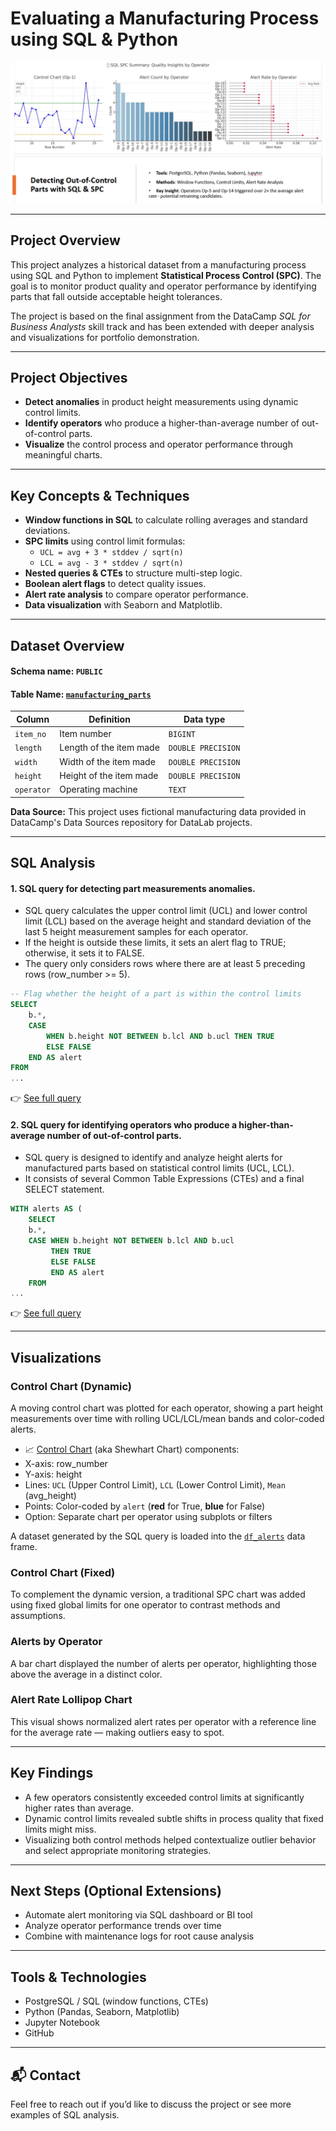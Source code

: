 # Evaluating a Manufacturing Process using SQL & Python

![Visual Summary](images/sql_spc_summary_01.PNG)

---

## Project Overview

This project analyzes a historical dataset from a manufacturing process using SQL and Python to implement **Statistical Process Control (SPC)**. The goal is to monitor product quality and operator performance by identifying parts that fall outside acceptable height tolerances.

The project is based on the final assignment from the DataCamp *SQL for Business Analysts* skill track and has been extended with deeper analysis and visualizations for portfolio demonstration.

---

## Project Objectives

- **Detect anomalies** in product height measurements using dynamic control limits.
- **Identify operators** who produce a higher-than-average number of out-of-control parts.
- **Visualize** the control process and operator performance through meaningful charts.

---

## Key Concepts & Techniques

- **Window functions in SQL** to calculate rolling averages and standard deviations.
- **SPC limits** using control limit formulas:  
  - `UCL = avg + 3 * stddev / sqrt(n)`  
  - `LCL = avg - 3 * stddev / sqrt(n)`
- **Nested queries & CTEs** to structure multi-step logic.
- **Boolean alert flags** to detect quality issues.
- **Alert rate analysis** to compare operator performance.
- **Data visualization** with Seaborn and Matplotlib.

---

## Dataset Overview

#### Schema name: `PUBLIC`
#### Table Name: [`manufacturing_parts`](datasets/manufacturing_parts.csv)

| Column     | Definition              | Data type          |
|------------|-------------------------|--------------------|
| `item_no`  | Item number             | `BIGINT`           |
| `length`   | Length of the item made | `DOUBLE PRECISION` |
| `width`    | Width of the item made  | `DOUBLE PRECISION` |
| `height`   | Height of the item made | `DOUBLE PRECISION` |
| `operator` | Operating machine       | `TEXT`             |

**Data Source:** This project uses fictional manufacturing data provided in DataCamp's Data Sources repository for DataLab projects.

---

## SQL Analysis

#### 1. SQL query for detecting part measurements anomalies.
- SQL query calculates the upper control limit (UCL) and lower control limit (LCL) based on the average height and standard deviation of the last 5 height measurement samples for each operator.
- If the height is outside these limits, it sets an alert flag to TRUE; otherwise, it sets it to FALSE.
- The query only considers rows where there are at least 5 preceding rows (row_number >= 5).

```sql
-- Flag whether the height of a part is within the control limits 
SELECT
	b.*,
	CASE 
		WHEN b.height NOT BETWEEN b.lcl AND b.ucl THEN TRUE
		ELSE FALSE 
	END AS alert
FROM
...
```
👉 [See full query](analysis/df_alerts.sql)

#### 2. SQL query for identifying operators who produce a higher-than-average number of out-of-control parts.  
- SQL query is designed to identify and analyze height alerts for manufactured parts based on statistical control limits (UCL, LCL).
- It consists of several Common Table Expressions (CTEs) and a final SELECT statement.

```sql
WITH alerts AS (
	SELECT
	b.*,
	CASE WHEN b.height NOT BETWEEN b.lcl AND b.ucl
		 THEN TRUE
		 ELSE FALSE
		 END AS alert
	FROM
...
```
👉 [See full query](analysis/operator_alerts_stats.sql)

---

## Visualizations

### Control Chart (Dynamic)
A moving control chart was plotted for each operator, showing a part height measurements over time with rolling UCL/LCL/mean bands and color-coded alerts. 
- 📈 [Control Chart](/notebooks/) (aka Shewhart Chart) components:
- X-axis: row_number
- Y-axis: height
- Lines: `UCL` (Upper Control Limit), `LCL` (Lower Control Limit), `Mean` (avg_height)
- Points: Color-coded by `alert` (**red** for True, **blue** for False)
- Option: Separate chart per operator using subplots or filters

A dataset generated by the SQL query is loaded into the [`df_alerts`](/datasets/df_alerts.csv) data frame.

### Control Chart (Fixed)
To complement the dynamic version, a traditional SPC chart was added using fixed global limits for one operator to contrast methods and assumptions.

### Alerts by Operator
A bar chart displayed the number of alerts per operator, highlighting those above the average in a distinct color.

### Alert Rate Lollipop Chart
This visual shows normalized alert rates per operator with a reference line for the average rate — making outliers easy to spot.

---

## Key Findings

- A few operators consistently exceeded control limits at significantly higher rates than average.
- Dynamic control limits revealed subtle shifts in process quality that fixed limits might miss.
- Visualizing both control methods helped contextualize outlier behavior and select appropriate monitoring strategies.

---

## Next Steps (Optional Extensions)

- Automate alert monitoring via SQL dashboard or BI tool
- Analyze operator performance trends over time
- Combine with maintenance logs for root cause analysis

---

## Tools & Technologies

- PostgreSQL / SQL (window functions, CTEs)
- Python (Pandas, Seaborn, Matplotlib)
- Jupyter Notebook
- GitHub

---

## 📬 Contact

Feel free to reach out if you’d like to discuss the project or see more examples of SQL analysis.
